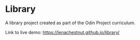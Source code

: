 # Library
A library project created as part of the Odin Project curriculum.

Link to live demo: https://lenachestnut.github.io/library/